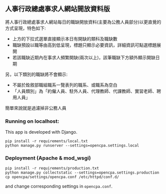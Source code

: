 人事行政總處事求人網站開放資料版
---
將人事行政總處事求人網站每日的職缺開放資料(主要為公務人員部分)以更直覺的方式呈現，特色如下:

 - 上方的下拉式選單直接顯示本日有開缺的類科及職缺數
 - 職缺預設以職等由高到低呈現，標題只顯示必要資訊，詳細資訊可點選標題展開
 - 若該職缺近期內在事求人頻繁開缺(兩次以上)，該筆職缺下方額外顯示開缺日期

另，以下類別的職缺將不會顯示:

 - 不屬於銓敘部職組職系一覽表列的職系、或職系為空白
 - 「人員類別」為「約僱人員、駐外人員、代理教師、代課教師、實習老師、聘用人員」

簡單來說就是過濾掉非公務人員

### Running on localhost:
This app is developed with Django.
```
pip install -r requirements/local.txt
python manage.py runserver --settings=opencpa.settings.local
```
### Deployment (Apache & mod_wsgi)
```
pip install -r requirements/production.txt
python manage.py collectstatic --settings=opencpa.settings.production
cp opencpa/settings/opencpa.conf /etc/httpd/conf.d/
```
and change corresponding settings in `opencpa.conf`.
